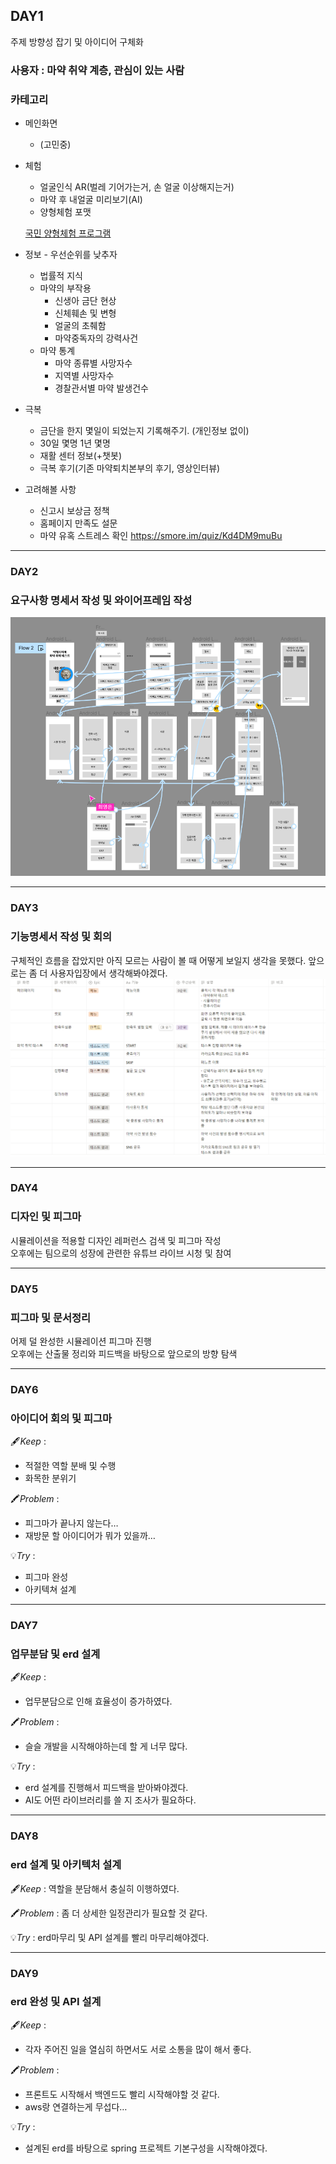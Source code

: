 ## DAY1
주제 방향성 잡기 및 아이디어 구체화  
### 사용자 : 마약 취약 계층, 관심이 있는 사람

### 카테고리

- 메인화면
    - (고민중)
- 체험
    - 얼굴인식 AR(벌레 기어가는거, 손 얼굴 이상해지는거)
    - 마약 후 내얼굴 미리보기(AI)
    - 양형체험 포맷

  [국민 양형체험 프로그램](https://www.scourt.go.kr/sc/exp/step.work?step_id=01&case_id=00)

- 정보 - 우선순위를 낮추자
    - 법률적 지식
    - 마약의 부작용
        - 신생아 금단 현상
        - 신체훼손 및 변형
        - 얼굴의 초췌함
        - 마약중독자의 강력사건
    - 마약 통계
        - 마약 종류별 사망자수
        - 지역별 사망자수
        - 경찰관서별 마약 발생건수
- 극복
    - 금단을 한지 몇일이 되었는지 기록해주기. (개인정보 없이)
    - 30일 몇명 1년 몇명
    - 재활 센터 정보(+챗봇)
    - 극복 후기(기존 마약퇴치본부의 후기, 영상인터뷰)
- 고려해볼 사항
    - 신고시 보상금 정책
    - 홈페이지 만족도 설문
    - 마약 유혹 스트레스 확인 https://smore.im/quiz/Kd4DM9muBu

---
### DAY2
### 요구사항 명세서 작성 및 와이어프레임 작성  
![image.png](./image.png)

---
### DAY3
### 기능명세서 작성 및 회의
구체적인 흐름을 잡았지만 아직 모르는 사람이 볼 때 어떻게 보일지 생각을 못했다. 앞으로는 좀 더 사용자입장에서 생각해봐야겠다.
![image-1.png](./image-1.png)

---
### DAY4
### 디자인 및 피그마
시뮬레이션을 적용할 디자인 레퍼런스 검색 및 피그마 작성  
오후에는 팀으로의 성장에 관련한 유튜브 라이브 시청 및 참여  

---
### DAY5
### 피그마 및 문서정리
어제 덜 완성한 시뮬레이션 피그마 진행  
오후에는 산출물 정리와 피드백을 바탕으로 앞으로의 방향 탐색  

---
### DAY6
### 아이디어 회의 및 피그마
🖋️*Keep* : 

- 적절한 역할 분배 및 수행
- 화목한 분위기

🖍️*Problem* : 

- 피그마가 끝나지 않는다…
- 재방문 할 아이디어가 뭐가 있을까…

💡*Try* : 

- 피그마 완성
- 아키텍쳐 설계

---
### DAY7
### 업무분담 및 erd 설계
🖋️*Keep* : 

- 업무분담으로 인해 효율성이 증가하였다.

🖍️*Problem* : 

- 슬슬 개발을 시작해야하는데 할 게 너무 많다.

💡*Try* : 

- erd 설계를 진행해서 피드백을 받아봐야겠다.
- AI도 어떤 라이브러리를 쓸 지 조사가 필요하다.

---
### DAY8
### erd 설계 및 아키텍처 설계
🖋️*Keep* : 역할을 분담해서 충실히 이행하였다.

🖍️*Problem* : 좀 더 상세한 일정관리가 필요할 것 같다.

💡*Try* : erd마무리 및 API 설계를 빨리 마무리해야겠다.

---
### DAY9
### erd 완성 및 API 설계
🖋️*Keep* : 

- 각자 주어진 일을 열심히 하면서도 서로 소통을 많이 해서 좋다.

🖍️*Problem* : 

- 프론트도 시작해서 백엔드도 빨리 시작해야할 것 같다.
- aws랑 연결하는게 무섭다…

💡*Try* : 

- 설계된 erd를 바탕으로 spring 프로젝트 기본구성을 시작해야겠다.
